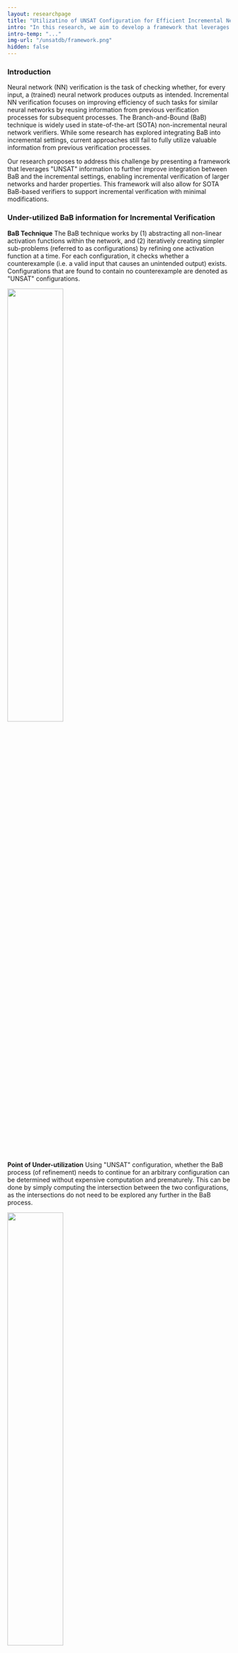 ```yaml
---
layout: researchpage
title: "Utilizatino of UNSAT Configuration for Efficient Incremental Neural Network Verification"
intro: "In this research, we aim to develop a framework that leverages \"UNSAT\" information from previous BaB-based verification processes to improve the integration of the Branch-and-Bound technique with incremental verification, which allows for SOTA BaB-based verifiers to support incremental verification with minimal modifications"
intro-temp: "..."
img-url: "/unsatdb/framework.png"
hidden: false
---
```


### Introduction
Neural network (NN) verification is the task of checking whether, for every input, a (trained) neural network produces outputs as intended. Incremental NN verification focuses on improving efficiency of such tasks for similar neural networks by reusing information from previous verification processes for subsequent processes.
The Branch-and-Bound (BaB) technique is widely used in state-of-the-art (SOTA) non-incremental neural network verifiers. While some research has explored integrating BaB into incremental settings, current approaches still fail to fully utilize valuable information from previous verification processes.

Our research proposes to address this challenge by presenting a framework that leverages "UNSAT" information to further improve integration between BaB and the incremental settings, enabling incremental verification of larger networks and harder properties. This framework will also allow for SOTA BaB-based verifiers to support incremental verification with minimal modifications.
 

### Under-utilized BaB information for Incremental Verification
**BaB Technique** The BaB technique works by (1) abstracting all non-linear activation functions within the network, and (2) iteratively creating simpler sub-problems (referred to as configurations) by refining one activation function at a time. For each configuration, it checks whether a counterexample (i.e. a valid input that causes an unintended output) exists. Configurations that are found to contain no counterexample are denoted as "UNSAT" configurations.

<img src="{{site.baseurl}}/images/respic/unsatdb/bab.png" width="50%">

**Point of Under-utilization** Using "UNSAT" configuration, whether the BaB process (of refinement) needs to continue for an arbitrary configuration can be determined without expensive computation and prematurely. This can be done by simply computing the intersection between the two configurations, as the intersections do not need to be explored any further in the BaB process.

<img src="{{site.baseurl}}/images/respic/unsatdb/intersection.png" width="50%">

### Framework
To utilize the "UNSAT" configuration, we propose a framework that stores "UNSAT" configuration data from previous verification processes and loads them for use in subsequent processes. Below is an overview of the framework.

<img src="{{site.baseurl}}/images/respic/unsatdb/framework.png" width="75%">

**Storing & Generalization of UNSAT** UNSAT configuration in its raw form is quite unwieldy and inefficient. Therefore, a "generalization" process to extract the core of what made it UNSAT is essential. The extracted "UNSAT" data is then stored in a database.

**Loading & Utilization of UNSAT** Stored "UNSAT" data applicable (i.e. generated from previous verification processes of similar neural networks) to the current verification is queried and loaded. The loaded data is then used to check whether configurations are UNSAT before major computation takes place and even before the naive BaB process determines it to be UNSAT.


### Members
- Seunghyun Chae <a href="mailto:shchae7@postech.ac.kr">shchae7 (at) postech.ac.kr</a>
- Jueun Yeon <a href="mailto:jeyeon@postech.ac.kr">jeyeon (at) postech.ac.kr</a>

---
Last modified: 2025/3/29 02:40:42 (Seunghyun Chae)